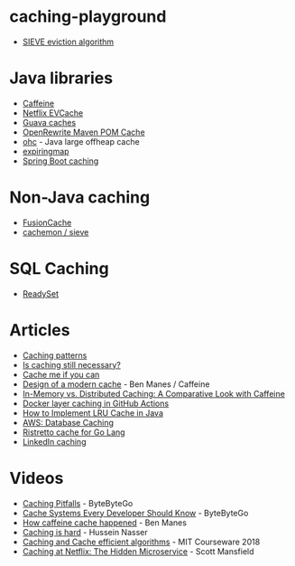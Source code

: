 # caching-playground

- [SIEVE eviction algorithm](http://cachemon.github.io/SIEVE-website/)

# Java libraries
- [Caffeine](https://github.com/ben-manes/caffeine)
- [Netflix EVCache](https://github.com/netflix/evcache)
- [Guava caches](https://github.com/google/guava/wiki/CachesExplained)
- [OpenRewrite Maven POM Cache](https://github.com/openrewrite/rewrite/tree/main/rewrite-maven/src/main/java/org/openrewrite/maven/cache)
- [ohc](https://github.com/snazy/ohc) - Java large offheap cache
- [expiringmap](https://github.com/jhalterman/expiringmap)
- [Spring Boot caching](https://docs.spring.io/spring-boot/reference/io/caching.html)

# Non-Java caching
- [FusionCache](https://github.com/ZiggyCreatures/FusionCache)
- [cachemon / sieve](https://github.com/cacheMon)
 
# SQL Caching
- [ReadySet](https://readyset.io)
 
# Articles
- [Caching patterns](https://newsletter.systemdesign.one/p/caching-patterns)
- [Is caching still necessary?](https://thenewstack.io/is-a-database-caching-layer-still-necessary/)
- [Cache me if you can](https://systemdesignclassroom.substack.com/p/cache-me-if-you-can)
- [Design of a modern cache](https://highscalability.com/design-of-a-modern-cache/) - Ben Manes / Caffeine
- [In-Memory vs. Distributed Caching: A Comparative Look with Caffeine](https://medium.com/@baraklagziel/in-memory-vs-distributed-caching-a-comparative-look-with-caffeine-15cedf6038c6)
- [Docker layer caching in GitHub Actions](https://blacksmith.sh/blog/cache-is-king-a-guide-for-docker-layer-caching-in-github-actions)
- [How to Implement LRU Cache in Java](https://www.baeldung.com/java-lru-cache)
- [AWS: Database Caching](https://aws.amazon.com/caching/database-caching/)
- [Ristretto cache for Go Lang](https://dgraph.io/blog/post/introducing-ristretto-high-perf-go-cache/)
- [LinkedIn caching](https://newsletter.systemdesigncodex.com/p/how-linkedin-uses-caching-for-profile-reads)

# Videos
- [Caching Pitfalls](https://www.youtube.com/watch?v=wh98s0XhMmQ) - ByteByteGo
- [Cache Systems Every Developer Should Know](https://www.youtube.com/watch?v=dGAgxozNWFE) - ByteByteGo
- [How caffeine cache happened](https://www.youtube.com/watch?v=6tDgPkjEBXk) - Ben Manes
- [Caching is hard](https://www.youtube.com/watch?v=jIA7z1gxuc8) - Hussein Nasser
- [Caching and Cache efficient algorithms](https://www.youtube.com/watch?v=xDKnMXtZKq8) - MIT Courseware 2018
- [Caching at Netflix: The Hidden Microservice](https://www.youtube.com/watch?v=Rzdxgx3RC0Q) - Scott Mansfield
